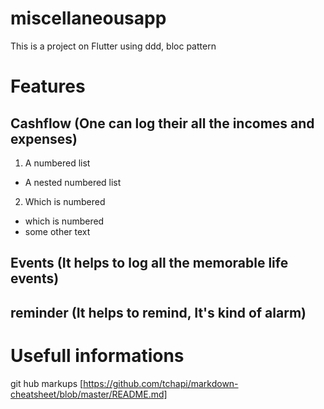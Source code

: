 # miscellaneousapp

This is a project on Flutter using ddd, bloc pattern


# Features
## Cashflow (One can log their all the incomes and expenses)
1. A numbered list
  * A nested numbered list
2. Which is numbered
  * which is numbered
  * some other text

## Events (It helps to log all the memorable life events)
## reminder (It helps to remind, It's kind of alarm)


# Usefull informations

git hub markups [https://github.com/tchapi/markdown-cheatsheet/blob/master/README.md]

